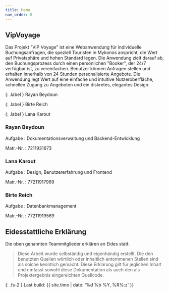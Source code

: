 ```yaml
---
title: Home
nav_order: 0
---
```

## VipVoyage

Das Projekt "VIP Voyage" ist eine Webanwendung für individuelle Buchungsanfragen, die speziell Touristen in Mykonos anspricht, die Wert auf Privatsphäre und hohen Standard legen. Die Anwendung zielt darauf ab, den Buchungsprozess durch einen persönlichen "Booker", der 24/7 verfügbar ist, zu vereinfachen. Benutzer können Anfragen stellen und erhalten innerhalb von 24 Stunden personalisierte Angebote. Die Anwendung legt Wert auf eine einfache und intuitive Nutzeroberfläche, schnellen Zugang zu Angeboten und ein diskretes, elegantes Design.

{: .label }
Rayan Beydoun

{: .label }
Birte Reich

{: .label }
Lana Karout


### Rayan Beydoun

Aufgabe
: Dokumentationsverwaltung und Backend-Entwicklung

Matr.-Nr.
: 7211931673

### Lana Karout

Aufgabe
: Design, Benutzererfahrung und Frontend

Matr.-Nr.
: 77211917969

### Birte Reich

Aufgabe
:  Datenbankmanagement

Matr.-Nr.
: 77211919569

## Eidesstattliche Erklärung

Die oben genannten Teammitglieder erklären an Eides statt:

> Diese Arbeit wurde selbständig und eigenhändig erstellt. Die den benutzten Quellen wörtlich oder inhaltlich entommenen Stellen sind als solche kenntlich gemacht. Diese Erklärung gilt für jeglichen Inhalt und umfasst sowohl diese Dokumentation als auch den als Projektergebnis eingereichten Quellcode.

{: .fs-2 }
Last build: {{ site.time | date: '%d %b %Y, %R%:z' }}